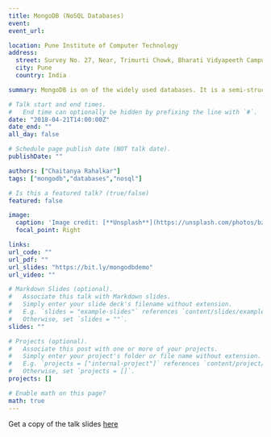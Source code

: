 ```yaml
---
title: MongoDB (NoSQL Databases)
event: 
event_url: 

location: Pune Institute of Computer Technology
address:
  street: Survey No. 27, Near, Trimurti Chowk, Bharati Vidyapeeth Campus, Dhankawadi
  city: Pune
  country: India

summary: MongoDB is on of the widely used databases. It is a semi-structured database that stores data in the form of documents (JSON like structures). We discuss how MongoDB compares with a relational database.

# Talk start and end times.
#   End time can optionally be hidden by prefixing the line with `#`.
date: "2018-04-21T14:00:00Z"
date_end: ""
all_day: false

# Schedule page publish date (NOT talk date).
publishDate: ""

authors: ["Chaitanya Rahalkar"]
tags: ["mongodb","databases","nosql"]

# Is this a featured talk? (true/false)
featured: false

image:
  caption: 'Image credit: [**Unsplash**](https://unsplash.com/photos/bzdhc5b3Bxs)'
  focal_point: Right

links: 
url_code: ""
url_pdf: ""
url_slides: "https://bit.ly/mongodbdemo"
url_video: ""

# Markdown Slides (optional).
#   Associate this talk with Markdown slides.
#   Simply enter your slide deck's filename without extension.
#   E.g. `slides = "example-slides"` references `content/slides/example-slides.md`.
#   Otherwise, set `slides = ""`.
slides: ""

# Projects (optional).
#   Associate this post with one or more of your projects.
#   Simply enter your project's folder or file name without extension.
#   E.g. `projects = ["internal-project"]` references `content/project/deep-learning/index.md`.
#   Otherwise, set `projects = []`.
projects: []

# Enable math on this page?
math: true
---
```


Get a copy of the talk slides [here](https://bit.ly/mongodbdemo)
